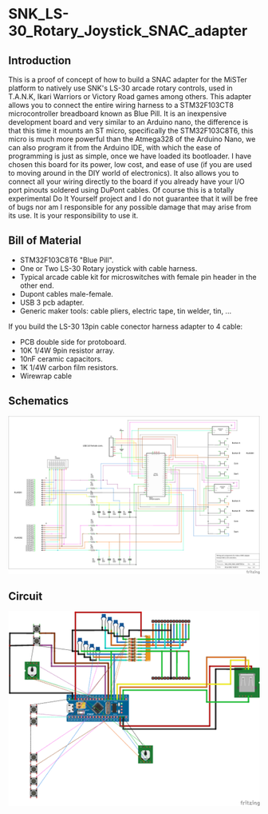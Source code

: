 # SNK_LS-30_Rotary_Joystick_SNAC_adapter
## Introduction
This is a proof of concept of how to build a SNAC adapter for the MiSTer platform to natively use SNK's LS-30 arcade rotary controls, used in T.A.N.K, Ikari Warriors or Victory Road games among others. 
This adapter allows you to connect the entire wiring harness to a STM32F103CT8 microcontroller breadboard known as Blue Pill. It is an inexpensive development board and very similar to an Arduino nano, the difference is that this time it mounts an ST micro, specifically the STM32F103C8T6, this micro is much more powerful than the Atmega328 of the Arduino Nano, we can also program it from the Arduino IDE, with which the ease of programming is just as simple, once we have loaded its bootloader.
I have chosen this board for its power, low cost, and ease of use (if you are used to moving around in the DIY world of electronics). It also allows you to connect all your wiring directly to the board if you already have your I/O port pinouts soldered using DuPont cables. 
Of course this is a totally experimental Do It Yourself project and I do not guarantee that it will be free of bugs nor am I responsible for any possible damage that may arise from its use. It is your responsibility to use it. 

## Bill of Material
* STM32F103C8T6 "Blue Pill".
* One or Two LS-30 Rotary joystick with cable harness.
* Typical arcade cable kit for microswitches with female pin header in the other end.
* Dupont cables male-female.
* USB 3 pcb adapter.
* Generic maker tools: cable pliers, electric tape, tin welder, tin, ...

If you build the LS-30 13pin cable conector harness adapter to 4 cable:
* PCB double side for protoboard.
* 10K 1/4W 9pin resistor array.
* 10nF ceramic capacitors.
* 1K 1/4W carbon film resistors.
* Wirewrap cable


## Schematics
![adapter schematic](/img/SNK_LS30_SNAC_ADAPTER_esquematico.png)

## Circuit
![adapter circuit](/img/SNK_LS30_SNAC_ADAPTER_bb.png)